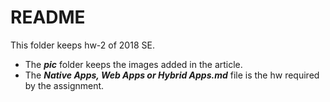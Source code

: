# README

This folder keeps  hw-2 of 2018 SE.

- The ***pic*** folder keeps the images added in the article.
- The ***Native Apps, Web Apps or Hybrid Apps.md*** file is the hw required by the assignment.